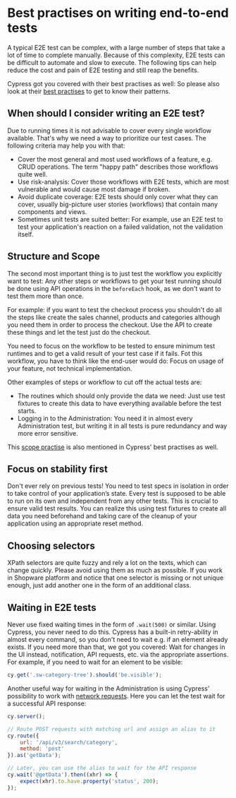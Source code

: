 # Best practises on writing end-to-end tests

A typical E2E test can be complex, with a large number of steps that take a lot of time to complete manually. 
Because of this complexity, E2E tests can be difficult to automate and slow to execute. The following tips 
can help reduce the cost and pain of E2E testing and still reap the benefits.

Cypress got you covered with their best practises as well: So please also look at their
[best practises](https://docs.cypress.io/guides/references/best-practices.html) to get to know their patterns.

## When should I consider writing an E2E test?

Due to running times it is not advisable to cover every single workflow available. That's why we need a way to 
prioritize our test cases. The following criteria may help you with that:

* Cover the most general and most used workflows of a feature, e.g. CRUD operations. The term "happy path" describes
those workflows quite well. 
* Use risk-analysis: Cover those workflows with E2E tests, which are most vulnerable and would cause most damage 
if broken. 
* Avoid duplicate coverage: E2E tests should only cover what they can cover, usually big-picture user 
stories (workflows) that contain many components and views. 
* Sometimes unit tests are suited better: For example, use an E2E test to test your application's reaction on a 
failed validation, not the validation itself.

## Structure and Scope

The second most important thing is to just test the workflow you explicitly want to test: Any other steps or workflows 
to get your test running should be done using API operations in the `beforeEach` hook, as we don't want to test 
them more than once.

For example: if you want to test the checkout process you shouldn't do all the steps like create the sales channel, products and categories 
although you need them in order to process the checkout. Use the API to create these things and let the test just do the checkout.

You need to focus on the workflow to be tested to ensure minimum test runtimes and to get a valid
result of your test case if it fails. Fot this workflow, you have to think like the end-user would do: 
Focus on usage of your feature, not technical implementation.

Other examples of steps or workflow to cut off the actual tests are:
* The routines which should only provide the data we need: Just use test fixtures to create this data 
to have everything available before the test starts.
* Logging in to the Administration: You need it in almost every Administration test, but writing it in all tests is pure redundancy 
and way more error sensitive.

This [scope practise](https://docs.cypress.io/guides/references/best-practices.html#Organizing-Tests-Logging-In-Controlling-State)
is also mentioned in Cypress' best practises as well.

## Focus on stability first

Don't ever rely on previous tests! You need to test specs in isolation in order to take control of your
application’s state. Every test is supposed to be able to run on its own and independent from any other tests.
This is crucial to ensure valid test results. You can realize this using test fixtures to create all data you need 
beforehand and taking care of the cleanup of your application using an appropriate reset method.

## Choosing selectors

XPath selectors are quite fuzzy and rely a lot on the texts, which can change quickly.
Please avoid using them as much as possible. If you work in Shopware platform and notice that one selector is missing
or not unique enough, just add another one in the form of an additional class.

## Waiting in E2E tests

Never use fixed waiting times in the form of `.wait(500)` or similar. Using Cypress, you never need to do this.
Cypress has a built-in retry-ability in almost every command, so you don't need to wait e.g. if an element already
exists. If you need more than that, we got you covered: Wait for changes in the UI instead, notification, API requests, 
etc. via the appropriate assertions. For example, if you need to wait for an element 
to be visible:
```javascript
cy.get('.sw-category-tree').should('be.visible');
```

Another useful way for waiting in the Administration is using Cypress' possibility to work with 
[network requests](https://docs.cypress.io/guides/guides/network-requests.html). Here you can let the test wait for a 
successful API response: 

```javascript
cy.server();

// Route POST requests with matching url and assign an alias to it
cy.route({
    url: '/api/v3/search/category',
    method: 'post'
}).as('getData');

// Later, you can use the alias to wait for the API response
cy.wait('@getData').then((xhr) => {
    expect(xhr).to.have.property('status', 200);
});
```
